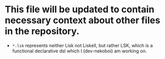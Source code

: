 # This file will be updated to contain necessary context about other files in the repository.

- `*.lsk` represents neither Lisk not Liskell, but rather LSK, which is a functional declarative dsl which I (dev-nekoboi) am working on.
